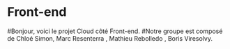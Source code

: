 # Front-end
#Bonjour, voici le projet Cloud côté Front-end.
#Notre groupe est composé de Chloé Simon, Marc Resenterra	, Mathieu Rebolledo	, Boris Viresolvy.

